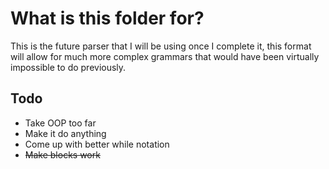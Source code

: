 # What is this folder for?
This is the future parser that I will be using once I complete it, this format will allow for much more complex grammars
that would have been virtually impossible to do previously.


## Todo
- Take OOP too far
- Make it do anything
- Come up with better while notation
- ~~Make blocks work~~
